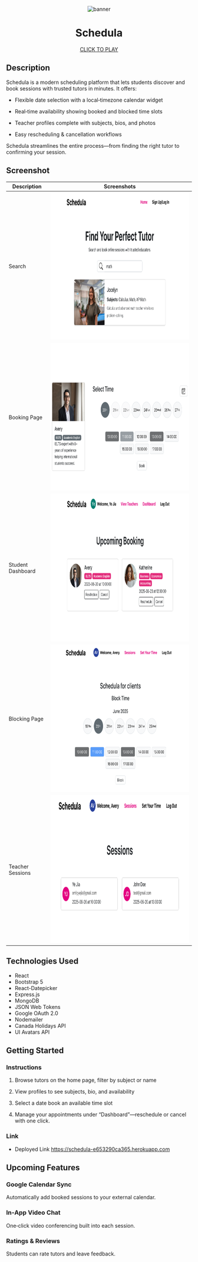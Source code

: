 <p align="center">
  <img src="https://media.istockphoto.com/id/1691940361/vector/calendar-schedule-sketchy-doodle-vector-icon-with-editable-stroke-the-icon-is-suitable-for.jpg?s=612x612&w=0&k=20&c=IaBrySmhDOsIqqtbgTw8903M1Y0KvCOSCtRsYCzV9Ag=" alt="banner" height="300">
</p>

<h1 align="center">Schedula</h1>

<p align="center">
  <a href="https://schedula-e653290ca365.herokuapp.com">CLICK TO PLAY</a>
</p>


## Description
Schedula is a modern scheduling platform that lets students discover and book sessions with trusted tutors in minutes. It offers:

- Flexible date selection with a local‑timezone calendar widget

- Real‑time availability showing booked and blocked time slots

- Teacher profiles complete with subjects, bios, and photos

- Easy rescheduling & cancellation workflows

Schedula streamlines the entire process—from finding the right tutor to confirming your session.




## Screenshot
| Description    | Screenshots                                      |
|---------------|-------------------------------------------------|
| Search     | <img src="./frontend/src/assets/search.png" alt="search page" height="400" width="800"> |
| Booking Page | <img src="./frontend/src/assets/book.png" alt="booking page" height="400" width="800"> |
| Student Dashboard | <img src="./frontend/src/assets/studnetdashboard.png" alt="student dashboard" height="400" width="800"> |
| Blocking Page     | <img src="./frontend/src/assets/blocktime.png" alt="blocking page" height="400" width="800"> |
| Teacher Sessions  | <img src="./frontend/src/assets/sessions.png" alt="teacher sessions" height="400" width="800"> |


## Technologies Used
- React
- Bootstrap 5
- React-Datepicker
- Express.js
- MongoDB
- JSON Web Tokens
- Google OAuth 2.0
- Nodemailer
- Canada Holidays API
- UI Avatars API

## Getting Started

### Instructions

1. Browse tutors
on the home page, filter by subject or name

2. View profiles
to see subjects, bio, and availability

3. Select a date
book an available time slot

4. Manage your appointments
under “Dashboard”—reschedule or cancel with one click.


### Link

- Deployed Link https://schedula-e653290ca365.herokuapp.com

## Upcoming Features

### Google Calendar Sync
Automatically add booked sessions to your external calendar.
### In‑App Video Chat
One‑click video conferencing built into each session.
### Ratings & Reviews
Students can rate tutors and leave feedback.